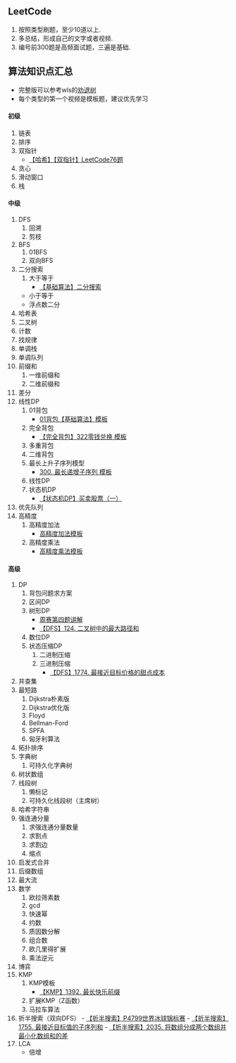 ## LeetCode
1. 按照类型刷题，至少10道以上.
2. 多总结，形成自己的文字或者视频.
3. 编号前300题是高频面试题，三遍是基础.

## 算法知识点汇总
- 完整版可以参考wls的[劝退树](https://zhuanlan.zhihu.com/p/454647571)
- 每个类型的第一个视频是模板题，建议优先学习
#### 初级
1. 链表
2. 排序
3. 双指针
    - [【哈希】【双指针】LeetCode76题](https://www.bilibili.com/video/BV1N341157vJ?spm_id_from=333.999.0.0)
4. 贪心
5. 滑动窗口
6. 栈
#### 中级
1. DFS
    1. 回溯
    2. 剪枝
2. BFS
    1. 01BFS
    2. 双向BFS
3. 二分搜索
    1. 大于等于
        - [【基础算法】二分搜索](https://www.bilibili.com/video/BV1B44y1579X?spm_id_from=333.999.0.0)
    - 小于等于
    - 浮点数二分
4. 哈希表
5. 二叉树
6. 计数
7. 找规律
8. 单调栈
9. 单调队列
10. 前缀和
    1. 一维前缀和
    2. 二维前缀和
11. 差分
13. 线性DP
    1. 01背包
        - [01背包【基础算法】模板](https://www.bilibili.com/video/BV1vr4y1h78g?spm_id_from=333.999.0.0)
    2. 完全背包
        - [【完全背包】322零钱兑换 模板](https://www.bilibili.com/video/BV1AS4y1G7YZ?spm_id_from=333.999.0.0)
    3. 多重背包
    4. 二维背包
    5. 最长上升子序列模型
         - [300. 最长递增子序列 模板](https://www.bilibili.com/video/BV1k3411j7LQ?spm_id_from=333.999.0.0)
    6. 线性DP
    7. 状态机DP
        - [【状态机DP】买卖股票（一）](https://www.bilibili.com/video/BV1cr4y1W7LJ?spm_id_from=333.999.0.0)
14. 优先队列
15. 高精度
    1. 高精度加法
        - [高精度加法模板](https://www.bilibili.com/video/BV1jr4y1v781?spm_id_from=333.999.0.0)
    2. 高精度乘法
        - [高精度乘法模板](https://www.bilibili.com/video/BV1QL411F72U?spm_id_from=333.999.0.0)
#### 高级
1. DP
    1. 背包问题求方案
    2. 区间DP
    3. 树形DP
        - [周赛第四题讲解](https://www.bilibili.com/video/BV1AB4y1S7xX?spm_id_from=333.999.0.0)
        - [【DFS】124. 二叉树中的最大路径和](https://www.bilibili.com/video/BV1fY4y1q7S8?spm_id_from=333.999.0.0)
    4. 数位DP
    5. 状态压缩DP
         1. 二进制压缩
         2. 三进制压缩
            - [【DFS】1774. 最接近目标价格的甜点成本](https://www.bilibili.com/video/BV1fT4y1a7Q8?spm_id_from=444.41.list.card_archive.click)
2. 并查集
3. 最短路
    1. Dijkstra朴素版
    2. Dijkstra优化版
    3. Floyd
    4. Bellman-Ford
    5. SPFA
    6. 匈牙利算法
4. 拓扑排序
5. 字典树
    1. 可持久化字典树
6. 树状数组
7. 线段树
    1. 懒标记
    2. 可持久化线段树（主席树）
8. 哈希字符串
9. 强连通分量
    1. 求强连通分量数量
    2. 求割点
    3. 求割边
    4. 缩点
10. 启发式合并
11. 后缀数组
12. 最大流
13. 数学
    1. 欧拉筛素数
    2. gcd
    3. 快速幂
    4. 约数
    5. 质因数分解
    6. 组合数
    7. 欧几里得扩展
    8. 乘法逆元
14. 博弈
15. KMP
    1. KMP模板
        - [【KMP】1392. 最长快乐前缀](https://www.bilibili.com/video/BV1XB4y1U7aA?spm_id_from=333.999.0.0) 
    2. 扩展KMP（Z函数）
    3. 马拉车算法
16. 折半搜索（双向DFS）
        - [【折半搜索】P4799世界冰球锦标赛](https://www.bilibili.com/video/BV1nR4y1K7Ls?spm_id_from=333.999.0.0)
        - [【折半搜索】1755. 最接近目标值的子序列和](https://www.bilibili.com/video/BV115411m7aE?spm_id_from=333.999.0.0)
        - [【折半搜索】2035. 将数组分成两个数组并最小化数组和的差](https://www.bilibili.com/video/BV1Ai4y1m72q?spm_id_from=333.999.0.0)
17. LCA
    - 倍增